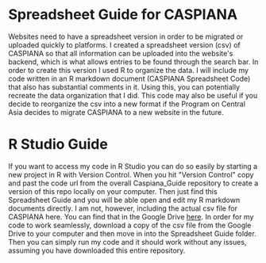 # Spreadsheet Guide for CASPIANA
Websites need to have a spreadsheet version in order to be migrated or uploaded quickly to platforms. I created a spreadsheet version (csv) of CASPIANA so that all information can be uploaded into the website's backend, which is what allows entries to be found through the search bar. In order to create this version I used R to organize the data. I will include my code written in an R markdown document (CASPIANA Spreadsheet Code) that also has substantial comments in it. Using this, you can potentially recreate the data organization that I did. This code may also be useful if you decide to reorganize the csv into a new format if the Program on Central Asia decides to migrate CASPIANA to a new website in the future. 

# R Studio Guide
If you want to access my code in R Studio you can do so easily by starting a new project in R with Version Control. When you hit "Version Control" copy and past the code url from the overall Caspiana_Guide repository to create a version of this repo locally on your computer. Then just find this Spreadsheet Guide and you will be able open and edit my R markdown documents directly. I am not, however, including the actual csv file for CASPIANA here.  You can find that in the Google Drive [here](https://docs.google.com/spreadsheets/d/1NHbX0fnF3CA1h0DvPacjhI9kU9f8bhYX/edit#gid=1506660950). In order for my code to work seamlessly, download a copy of the csv file from the Google Drive to your computer and then move in into the Spreadsheet Guide folder. Then you can simply run my code and it should work without any issues, assuming you have downloaded this entire repository. 


